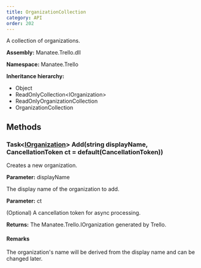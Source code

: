 ```yaml
---
title: OrganizationCollection
category: API
order: 202
---
```


A collection of organizations.

**Assembly:** Manatee.Trello.dll

**Namespace:** Manatee.Trello

**Inheritance hierarchy:**

- Object
- ReadOnlyCollection&lt;IOrganization&gt;
- ReadOnlyOrganizationCollection
- OrganizationCollection

## Methods

### Task&lt;[IOrganization](../IOrganization#iorganization)&gt; Add(string displayName, CancellationToken ct = default(CancellationToken))

Creates a new organization.

**Parameter:** displayName

The display name of the organization to add.

**Parameter:** ct

(Optional) A cancellation token for async processing.

**Returns:** The Manatee.Trello.IOrganization generated by Trello.

#### Remarks

The organization&#39;s name will be derived from the display name and can be changed later.


